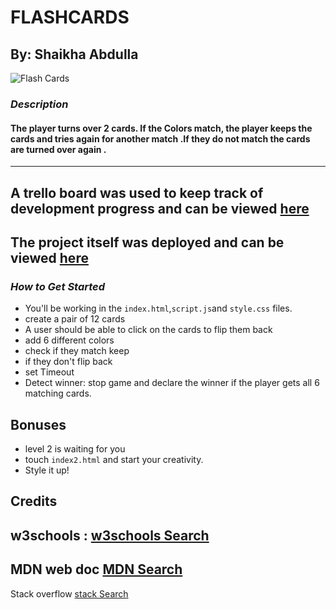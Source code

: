 # FLASHCARDS

## By: Shaikha Abdulla

![Flash Cards](https://marina-ferreira.github.io/img/tutorials/js/memory-game/memory-game.gif)

### **_Description_**

#### The player turns over 2 cards. If the Colors match, the player keeps the cards and tries again for another match .If they do not match the cards are turned over again .

---

## A trello board was used to keep track of development progress and can be viewed [here]()

## The project itself was deployed and can be viewed [here]()

### **_How to Get Started_**

- You'll be working in the `index.html`,`script.js`and `style.css` files.
- create a pair of 12 cards
- A user should be able to click on the cards to flip them back
- add 6 different colors
- check if they match keep
- if they don't flip back
- set Timeout
- Detect winner: stop game and declare the winner if the player gets all 6 matching cards.

## Bonuses

- level 2 is waiting for you
- touch `index2.html` and start your creativity.
- Style it up!

## Credits

## w3schools : [w3schools Search](https://www.w3schools.com/)

## MDN web doc [MDN Search](https://developer.mozilla.org/en-US/)

Stack overflow [stack Search](https://stackoverflow.com/)
